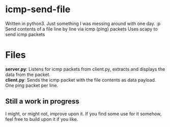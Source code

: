 
# icmp-send-file
Written in python3.  Just something I was messing around with one day.  :p
Send contents of a file line by line via icmp (ping) packets
Uses scapy to send icmp packets

# Files

**server.py**: Listens for icmp packets from client.py, extracts and displays the data from the packet.\
**client.py**: Sends the icmp packet with the file contents as data payload.  One ping packet per line.

## Still a work in progress

I might, or might not, improve upon it. If you find some use for it somehow, feel free to build upon it if you like. 
